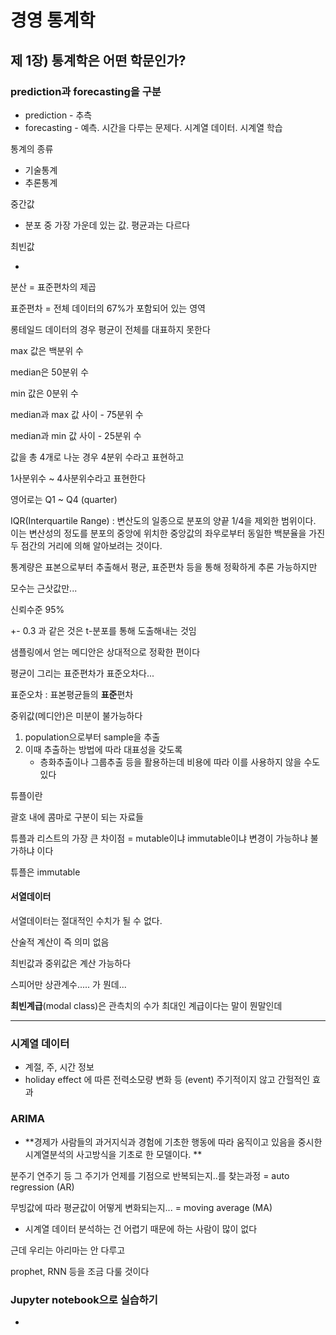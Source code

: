 # 경영 통계학

## 제 1장) 통계학은 어떤 학문인가?

### prediction과 forecasting을 구분

- prediction - 추측
- forecasting - 예측. 시간을 다루는 문제다. 시계열 데이터. 시계열 학습



통계의 종류

- 기술통계
- 추론통계



중간값

- 분포 중 가장 가운데 있는 값. 평균과는 다르다



최빈값

- 



분산 = 표준편차의 제곱

표준편차 = 전체 데이터의 67%가 포함되어 있는 영역



롱테일드 데이터의 경우 평균이 전체를 대표하지 못한다

max 값은 백분위 수

median은 50분위 수

min 값은  0분위 수

median과 max 값 사이 - 75분위 수

median과 min 값 사이 - 25분위 수



값을 총 4개로 나눈 경우 4분위 수라고 표현하고

1사분위수 ~ 4사분위수라고 표현한다

영어로는 Q1 ~ Q4 (quarter)

IQR(Interquartile Range) : 변산도의 일종으로 분포의 양끝 1/4을 제외한 범위이다. 이는 변산성의 정도를 분포의 중앙에 위치한 중앙값의 좌우로부터 동일한 백분율을 가진 두 점간의 거리에 의해 알아보려는 것이다.



통계량은 표본으로부터 추출해서 평균, 표준편차 등을 통해 정확하게 추론 가능하지만

모수는 근삿값만...



신뢰수준 95% 

+- 0.3 과 같은 것은 t-분포를 통해 도출해내는 것임



샘플링에서 얻는 메디안은 상대적으로 정확한 편이다



평균이 그리는 표준편차가 표준오차다...

표준오차 : 표본평균들의 **표준**편차



중위값(메디안)은 미분이 불가능하다



1. population으로부터 sample을 추출
2. 이때 추출하는 방법에 따라 대표성을 갖도록
   - 층화추출이나 그룹추출 등을 활용하는데 비용에 따라 이를 사용하지 않을 수도 있다





튜플이란

괄호 내에 콤마로 구분이 되는 자료들

튜플과 리스트의 가장 큰 차이점 = mutable이냐 immutable이냐 변경이 가능하냐 불가하냐 이다

튜플은 immutable



#### 서열데이터

서열데이터는 절대적인 수치가 될 수 없다.

산술적 계산이 즉 의미 없음

최빈값과 중위값은 계산 가능하다



 스피어만 상관계수..... 가 뭔데...



**최빈계급**(modal class)은 관측치의 수가 최대인 계급이다는 말이 뭔말인데



----

### 시계열 데이터

- 계절, 주, 시간 정보
- holiday effect 에 따른 전력소모량 변화 등 (event) 주기적이지 않고 간헐적인 효과





### ARIMA

- **경제가 사람들의 과거지식과 경험에 기초한 행동에 따라 움직이고 있음을 중시한 시계열분석의 사고방식을 기초로 한 모델이다. **

분주기 연주기 등 그 주기가 언제를 기점으로 반복되는지..를 찾는과정 = auto regression (AR)

무빙값에 따라 평균값이 어떻게 변화되는지... = moving average (MA)

- 시계열 데이터 분석하는 건 어렵기 때문에 하는 사람이 많이 없다



근데 우리는 아리마는 안 다루고 

prophet, RNN 등을 조금 다룰 것이다



### Jupyter notebook으로 실습하기

- 